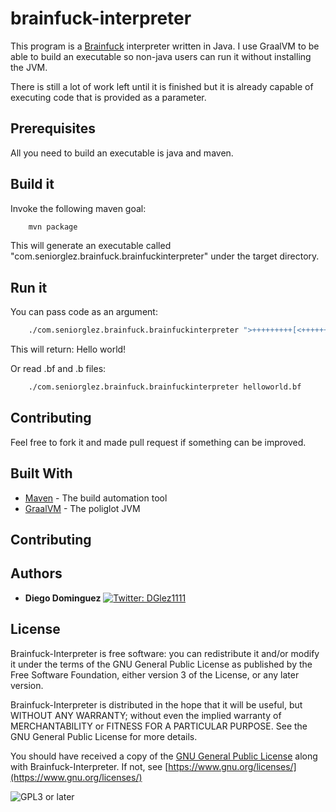 # brainfuck-interpreter

This program is a [Brainfuck](https://esolangs.org/wiki/Brainfuck) interpreter  written in Java. I use GraalVM to be able to build an executable so non-java 
users can run it without installing the JVM.

There is still a lot of work left until it is finished but it is already capable of executing code that is provided as a parameter.

## Prerequisites

All you need to build an executable is java and maven.

## Build it

Invoke the following maven goal:

```bash
    mvn package
```

This will generate an executable called "com.seniorglez.brainfuck.brainfuckinterpreter" under the target directory.

## Run it

You can pass code as an argument:

```bash
    ./com.seniorglez.brainfuck.brainfuckinterpreter ">+++++++++[<++++++++>-]<.>+++++++[<++++>-]<+.+++++++..+++.[-]>++++++++[<++++>-] <.>+++++++++++[<++++++++>-]<-.--------.+++.------.--------.[-]>++++++++[<++++>- ]<+.[-]++++++++++."
```

This will return: Hello world!

Or read .bf and .b files:

```bash
    ./com.seniorglez.brainfuck.brainfuckinterpreter helloworld.bf
```

## Contributing

Feel free to fork it and made pull request if something can be improved.

## Built With

* [Maven](https://maven.apache.org/) - The build automation tool
* [GraalVM](https://www.graalvm.org/) - The poliglot JVM

## Contributing

## Authors

* **Diego Dominguez**   <a href="https://twitter.com/DGlez1111" target="_blank">
    <img alt="Twitter: DGlez1111" src="https://img.shields.io/twitter/follow/DGlez1111.svg?style=social" />
  </a>

## License

Brainfuck-Interpreter is free software: you can redistribute it and/or modify
it under the terms of the GNU General Public License as published by
the Free Software Foundation, either version 3 of the License, or any later version.

Brainfuck-Interpreter is distributed in the hope that it will be useful,
but WITHOUT ANY WARRANTY; without even the implied warranty of
MERCHANTABILITY or FITNESS FOR A PARTICULAR PURPOSE.  See the
GNU General Public License for more details.

You should have received a copy of the [GNU General Public License](LICENSE)
along with Brainfuck-Interpreter. If not, see [https://www.gnu.org/licenses/](https://www.gnu.org/licenses/)

![GPL3 or later](https://www.gnu.org/graphics/gplv3-or-later.png)
